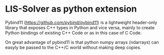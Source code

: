 LIS-Solver as python extension
==============================

Pybind11 (https://github.com/pybind/pybind11) is a lightweight header-only library
that exposes C++ types in Python and vice versa, mainly to create Python bindings
of existing C++ Code or as in this case of C Code.

On great advantage of pybind11 is that python numpy arrays (ndarrays) can easyly
be passed to the C++/C world without making deep copies.


